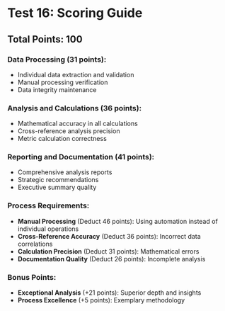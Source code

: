 # Test 16: Scoring Guide

## Total Points: 100

### Data Processing (31 points):
- Individual data extraction and validation
- Manual processing verification
- Data integrity maintenance

### Analysis and Calculations (36 points):  
- Mathematical accuracy in all calculations
- Cross-reference analysis precision
- Metric calculation correctness

### Reporting and Documentation (41 points):
- Comprehensive analysis reports
- Strategic recommendations
- Executive summary quality

### Process Requirements:
- **Manual Processing** (Deduct 46 points): Using automation instead of individual operations
- **Cross-Reference Accuracy** (Deduct 36 points): Incorrect data correlations  
- **Calculation Precision** (Deduct 31 points): Mathematical errors
- **Documentation Quality** (Deduct 26 points): Incomplete analysis

### Bonus Points:
- **Exceptional Analysis** (+21 points): Superior depth and insights
- **Process Excellence** (+5 points): Exemplary methodology
